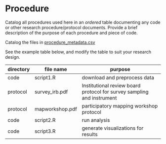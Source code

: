 # Procedure
Catalog all procedures used here in an *ordered* table documenting any code or other research procedure/protocol documents. Provide a brief description of the purpose of each procedure and piece of code.

Catalog the files in [procedure_metadata.csv](procedure_metadata.csv)

See the example table below, and modify the table to suit your research design.

directory | file name | purpose |
-- | -- | -- |
code | script1.R | download and preprocess data |
protocol | survey_irb.pdf | Institutional review board protocol for survey sampling and instrument |
protocol | mapworkshop.pdf | participatory mapping workshop protocol |
code | script2.R | run analysis |
code | script3.R | generate visualizations for results |
